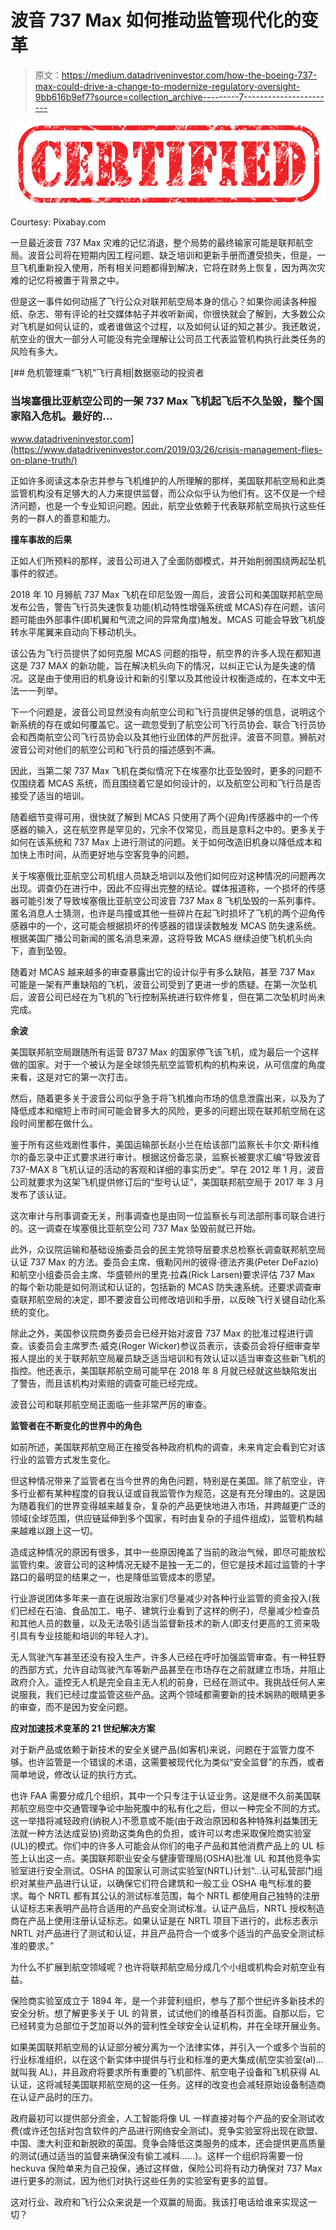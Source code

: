 # 波音 737 Max 如何推动监管现代化的变革

> 原文：<https://medium.datadriveninvestor.com/how-the-boeing-737-max-could-drive-a-change-to-modernize-regulatory-oversight-9bb616b9ef7?source=collection_archive---------7----------------------->

![](img/0473c2049357b7d90fbfe194b0d345c1.png)

Courtesy: Pixabay.com

一旦最近波音 737 Max 灾难的记忆消退，整个局势的最终输家可能是联邦航空局。波音公司将在短期内因工程问题、缺乏培训和更新手册而遭受损失，但是，一旦飞机重新投入使用，所有相关问题都得到解决，它将在财务上恢复，因为两次灾难的记忆将被置于背景之中。

但是这一事件如何动摇了飞行公众对联邦航空局本身的信心？如果你阅读各种报纸、杂志、带有评论的社交媒体帖子并收听新闻，你很快就会了解到，大多数公众对飞机是如何认证的，或者谁做这个过程，以及如何认证的知之甚少。我还敢说，航空业的很大一部分人可能没有完全理解让公司员工代表监管机构执行此类任务的风险有多大。

[](https://www.datadriveninvestor.com/2019/03/26/crisis-management-flies-on-plane-truth/) [## 危机管理乘“飞机”飞行真相|数据驱动的投资者

### 当埃塞俄比亚航空公司的一架 737 Max 飞机起飞后不久坠毁，整个国家陷入危机。最好的…

www.datadriveninvestor.com](https://www.datadriveninvestor.com/2019/03/26/crisis-management-flies-on-plane-truth/) 

正如许多阅读这本杂志并参与飞机维护的人所理解的那样，美国联邦航空局和此类监管机构没有足够大的人力来提供监督，而公众似乎认为他们有。这不仅是一个经济问题，也是一个专业知识问题。因此，航空业依赖于代表联邦航空局执行这些任务的一群人的善意和能力。

**撞车事故的后果**

正如人们所预料的那样，波音公司进入了全面防御模式，并开始削弱围绕两起坠机事件的叙述。

2018 年 10 月狮航 737 Max 飞机在印尼坠毁一周后，波音公司和美国联邦航空局发布公告，警告飞行员失速恢复功能(机动特性增强系统或 MCAS)存在问题，该问题可能由外部事件(即机翼和气流之间的异常角度)触发。MCAS 可能会导致飞机旋转水平尾翼来自动向下移动机头。

该公告为飞行员提供了如何克服 MCAS 问题的指导，航空界的许多人现在都知道这是 737 MAX 的新功能，旨在解决机头向下的情况，以纠正它认为是失速的情况。这是由于使用旧的机身设计和新的引擎以及其他设计权衡造成的，在本文中无法一一列举。

下一个问题是，波音公司显然没有向航空公司和飞行员提供足够的信息，说明这个新系统的存在或如何覆盖它。这一疏忽受到了航空公司飞行员协会、联合飞行员协会和西南航空公司飞行员协会以及其他行业团体的严厉批评。波音不同意。狮航对波音公司对他们的航空公司和飞行员的描述感到不满。

因此，当第二架 737 Max 飞机在类似情况下在埃塞尔比亚坠毁时，更多的问题不仅围绕着 MCAS 系统，而且围绕着它是如何设计的，以及航空公司和飞行员是否接受了适当的培训。

随着细节变得可用，很快就了解到 MCAS 只使用了两个(迎角)传感器中的一个传感器的输入，这在航空界是罕见的，冗余不仅常见，而且是意料之中的。更多关于如何在该系统和 737 Max 上进行测试的问题。关于如何改造旧机身以降低成本和加快上市时间，从而更好地与空客竞争的问题。

关于埃塞俄比亚航空公司机组人员缺乏培训以及他们如何应对这种情况的问题再次出现。调查仍在进行中，因此不应得出完整的结论。媒体报道称，一个损坏的传感器可能引发了导致埃塞俄比亚航空公司波音 737 Max 8 飞机坠毁的一系列事件。匿名消息人士猜测，也许是鸟撞或其他一些碎片在起飞时损坏了飞机的两个迎角传感器中的一个，这可能会根据损坏的传感器的错误读数触发 MCAS 防失速系统。根据美国广播公司新闻的匿名消息来源，这将导致 MCAS 继续迫使飞机机头向下，直到坠毁。

随着对 MCAS 越来越多的审查暴露出它的设计似乎有多么缺陷，甚至 737 Max 可能是一架有严重缺陷的飞机，波音公司受到了更进一步的质疑。在第一次坠机后，波音公司已经在为飞机的飞行控制系统进行软件修复，但在第二次坠机时尚未完成。

**余波**

美国联邦航空局跟随所有运营 B737 Max 的国家停飞该飞机，成为最后一个这样做的国家。对于一个被认为是全球领先航空监管机构的机构来说，从可信度的角度来看，这是对它的第一次打击。

然后，随着更多关于波音公司似乎急于将飞机推向市场的信息泄露出来，以及为了降低成本和缩短上市时间可能会冒多大的风险，更多的问题出现在联邦航空局在这段时间里都在做什么。

鉴于所有这些戏剧性事件，美国运输部长赵小兰在给该部门监察长卡尔文·斯科维尔的备忘录中正式要求进行审计。根据这份备忘录，监察长被要求汇编“导致波音 737-MAX 8 飞机认证的活动的客观和详细的事实历史”。早在 2012 年 1 月，波音公司就要求为这架飞机提供修订后的“型号认证”，美国联邦航空局于 2017 年 3 月发布了该认证。

这次审计与刑事调查无关，刑事调查也是由同一位监察长与司法部刑事司联合进行的。这一调查在埃塞俄比亚航空公司 737 Max 坠毁前就已开始。

此外，众议院运输和基础设施委员会的民主党领导层要求总检察长调查联邦航空局认证 737 Max 的方法。委员会主席、俄勒冈州的彼得·德法齐奥(Peter DeFazio)和航空小组委员会主席、华盛顿州的里克·拉森(Rick Larsen)要求评估 737 Max 的每个新功能是如何测试和认证的，包括新的 MCAS 防失速系统。还要求调查审查联邦航空局的决定，即不要波音公司修改培训和手册，以反映飞行关键自动化系统的变化。

除此之外，美国参议院商务委员会已经开始对波音 737 Max 的批准过程进行调查。该委员会主席罗杰·威克(Roger Wicker)参议员表示，该委员会将仔细审查举报人提出的关于联邦航空局雇员缺乏适当培训和有效认证以适当审查这些新飞机的指控。他还表示，美国联邦航空局可能早在 2018 年 8 月就已经就这些缺陷发出了警告，而且该机构对索赔的调查可能已经完成。

波音公司和联邦航空局正面临一些非常严厉的审查。

**监管者在不断变化的世界中的角色**

如前所述，美国联邦航空局正在接受各种政府机构的调查，未来肯定会看到它对该行业的监管方式发生变化。

但这种情况带来了监管者在当今世界的角色问题，特别是在美国。除了航空业，许多行业都有某种程度的自我认证或自我监管作为规范，这是有充分理由的。这是因为随着我们的世界变得越来越复杂，复杂的产品更快地进入市场，并跨越更广泛的领域(全球范围，供应链延伸到多个国家，有时由复杂的子组件组成)，监管机构越来越难以跟上这一切。

造成这种情况的原因有很多，其中一些原因掩盖了当前的政治气候，即尽可能放松监管约束。波音公司的这种情况无疑不是独一无二的，但它是技术超过监管的十字路口的最明显的结果之一，也是降低监管成本的愿望。

行业游说团体多年来一直在说服政治家们尽量减少对各种行业监管的资金投入(我们已经在石油、食品加工、电子、建筑行业看到了这样的例子)，尽量减少检查员和其他人员的数量，以及无法吸引适当监督新技术的新人(即支付更高的工资来吸引具有专业技能和培训的年轻人才)。

无人驾驶汽车甚至还没有投入生产，许多人已经在呼吁加强监管审查。有一种狂野的西部方式，允许自动驾驶汽车等新产品甚至在市场存在之前就建立市场，并阻止政府介入。遥控无人机是完全自主无人机的前身，已经在测试中。我挑战任何人来说服我，我们已经过度监管这些产品。这两个领域都需要新的技术娴熟的眼睛更多的审查，而不是因为安全问题。

**应对加速技术变革的 21 世纪解决方案**

对于新产品或依赖于新技术的安全关键产品(如客机)来说，问题在于监管力度不够。也许监管是一个错误的术语，这需要被现代化为类似“安全监督”的东西，或者简单地说，修改认证的执行方式。

也许 FAA 需要分成几个组织，其中一个只专注于认证业务。这是继不久前美国联邦航空局空中交通管理争论中胎死腹中的私有化之后，但以一种完全不同的方式。这一举措将减轻政府(纳税人)不愿意或不能(由于政治原因和各种特殊利益集团无法就一种方法达成妥协)资助这类角色的负担，或许可以考虑采取保险商实验室(UL)的模式。你们中的许多人可能会从你们的电子产品和其他消费产品上的 UL 标签上认出这一点。美国联邦职业安全与健康管理局(OSHA)批准 UL 和其他竞争实验室进行安全测试。OSHA 的国家认可测试实验室(NRTL)计划“…认可私营部门组织对某些产品进行认证，以确保它们符合建筑和一般工业 OSHA 电气标准的要求。每个 NRTL 都有其公认的测试标准范围，每个 NRTL 都使用自己独特的注册认证标志来表明产品符合适用的产品安全测试标准。认证产品后，NRTL 授权制造商在产品上使用注册认证标志。如果认证是在 NRTL 项目下进行的，此标志表示 NRTL 对产品进行了测试和认证，并且产品符合一个或多个适当的产品安全测试标准的要求。”

为什么不扩展到航空领域呢？也许将联邦航空局分成几个小组或机构会对航空业有益。

保险商实验室成立于 1894 年，是一个非营利组织，参与了那个世纪许多新技术的安全分析。想了解更多关于 UL 的背景，试试他们的维基百科页面。自那以后，它已经转变为总部位于芝加哥以外的营利性全球安全认证机构，并在全球开展业务。

如果美国联邦航空局的认证部分被分离为一个法律实体，并引入一个或多个当前的行业标准组织，以在这个新实体中提供与行业和标准的更大集成(航空实验室(al)…就叫我 AL)，并且政府将要求所有重要的飞机部件、航空电子设备和飞机获得 AL 认证，这将减轻美国联邦航空局的这一任务。这样的改变也会减轻原始设备制造商在认证产品时的压力。

政府最初可以提供部分资金，人工智能将像 UL 一样直接对每个产品的安全测试收费(或许还包括对包含软件的产品进行网络安全测试)。竞争实验室将出现在欧盟、中国、澳大利亚和新脱欧的英国。竞争会降低这类服务的成本，还会提供更高质量的测试(通过适当的监督来确保没有偷工减料……)。这样一个组织将需要一份 heckuva 保险单来为自己投保，通过这样做，保险公司将有动力确保对 737 Max 进行更多的测试，因为他们对执行这些任务的实验室有更多的监督。

这对行业、政府和飞行公众来说是一个双赢的局面。我该打电话给谁来实现这一切？